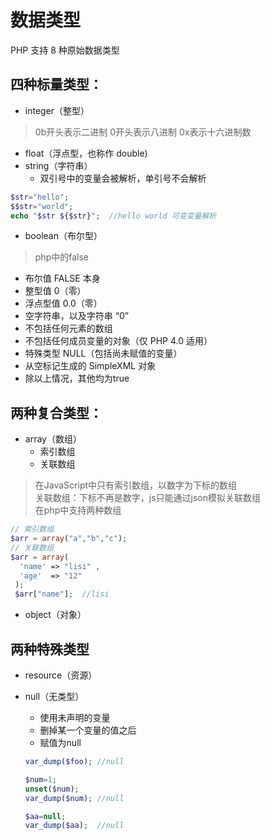 # 数据类型
PHP 支持 8 种原始数据类型

## 四种标量类型：
- integer（整型）
> 0b开头表示二进制   0开头表示八进制    0x表示十六进制数

- float（浮点型，也称作 double)
- string（字符串）
  - 双引号中的变量会被解析，单引号不会解析
```php
$str="hello";
$$str="world";
echo "$str ${$str}";  //hello world 可变变量解析
```



- boolean（布尔型）

>php中的false
- 布尔值 FALSE 本身
- 整型值 0（零）
- 浮点型值 0.0（零）
- 空字符串，以及字符串 “0”
- 不包括任何元素的数组
- 不包括任何成员变量的对象（仅 PHP 4.0 适用）
- 特殊类型 NULL（包括尚未赋值的变量）
- 从空标记生成的 SimpleXML 对象
- 除以上情况，其他均为true

## 两种复合类型：
- array（数组）
  - 索引数组
  - 关联数组
>在JavaScript中只有索引数组，以数字为下标的数组<br>
关联数组：下标不再是数字，js只能通过json模拟关联数组<br>
在php中支持两种数组

```php
// 索引数组
$arr = array("a","b","c");
// 关联数组
$arr = array(
  'name' => "lisi" ,
  'age'  => "12"
 );
 $arr["name"];  //lisi
```
- object（对象）

## 两种特殊类型
- resource（资源）
- null（无类型）
  - 使用未声明的变量
  - 删掉某一个变量的值之后
  - 赋值为null

  ```php
  var_dump($foo); //null

  $num=1;
  unset($num);
  var_dump($num); //null

  $aa=null;
  var_dump($aa);  //null
  ```
